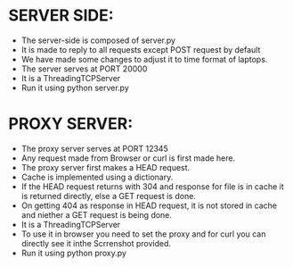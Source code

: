 SERVER SIDE:
============
+ The server-side is composed of server.py
+ It is made to reply to all requests except POST request by default
+ We have made some changes to adjust it to time format of laptops.
+ The server serves at PORT 20000
+ It is a ThreadingTCPServer
+ Run it using python server.py

PROXY SERVER:
=============
+ The proxy server serves at PORT 12345
+ Any request made from Browser or curl is first made here.
+ The proxy server first makes a HEAD request.
+ Cache is implemented using a dictionary.
+ If the HEAD request returns with 304 and response for file is in cache it is returned directly, else a GET request is done.
+ On getting 404 as response in HEAD request, it is not stored in cache and niether a GET request is being done.
+ It is a ThreadingTCPServer
+ To use it in browser you need to set the proxy and for curl you can directly see it inthe Scrrenshot provided.
+ Run it using python proxy.py
